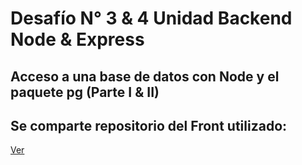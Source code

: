 
# Desafío N° 3 & 4 Unidad Backend Node & Express
## Acceso a una base de datos con Node y el paquete pg (Parte I & II) 

## Se comparte repositorio del Front utilizado:

[Ver](https://github.com/javierfdb/front-react-desafio3-y-4-unidad-node)





